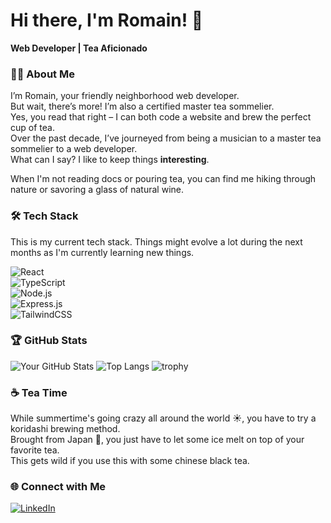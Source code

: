 # Hi there, I'm Romain! 👋
**Web Developer | Tea Aficionado**

### 🧑‍💻 About Me
I’m Romain, your friendly neighborhood web developer.  
But wait, there’s more! I’m also a certified master tea sommelier.  
Yes, you read that right – I can both code a website and brew the perfect cup of tea.  
Over the past decade, I’ve journeyed from being a musician to a master tea sommelier to a web developer.  
What can I say? I like to keep things **interesting**.  

When I'm not reading docs or pouring tea, you can find me hiking through nature or savoring a glass of natural wine.

### 🛠️ Tech Stack
This is my current tech stack. Things might evolve a lot during the next months as I'm currently learning new things.  

![React](https://img.shields.io/badge/React-20232A?style=for-the-badge&logo=react&logoColor=white)  
![TypeScript](https://img.shields.io/badge/TypeScript-007ACC?style=for-the-badge&logo=typescript&logoColor=white)  
![Node.js](https://img.shields.io/badge/Node.js-339933?style=for-the-badge&logo=nodedotjs&logoColor=white)  
![Express.js](https://img.shields.io/badge/Express.js-000000?style=for-the-badge&logo=express&logoColor=white)  
![TailwindCSS](https://img.shields.io/badge/TailwindCSS-38B2AC?style=for-the-badge&logo=tailwind-css&logoColor=white)

### 🏆 GitHub Stats
![Your GitHub Stats](https://github-readme-stats.vercel.app/api?username=Mokalbari&show_icons=true&theme=dracula)
![Top Langs](https://github-readme-stats.vercel.app/api/top-langs/?username=Mokalbari&layout=donut&theme=dracula)
![trophy](https://github-profile-trophy.vercel.app/?username=Mokalbari&theme=dracula)


### ☕ Tea Time
While summertime's going crazy all around the world ☀️, you have to try a koridashi brewing method.  
Brought from Japan 🗾, you just have to let some ice melt on top of your favorite tea.  
This gets wild if you use this with some chinese black tea.  

### 🌐 Connect with Me
[![LinkedIn](https://img.shields.io/badge/LinkedIn-0077B5?style=for-the-badge&logo=linkedin&logoColor=white)](https://linkedin.com/in/romain-hoarau-alastor)
